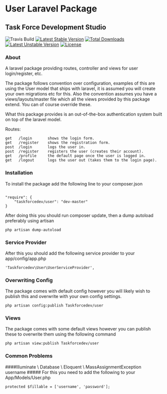 User Laravel Package
====
Task Force Development Studio
----

![Travis Build](https://travis-ci.org/taskforcedev/user.svg?branch=master) [![Latest Stable Version](https://poser.pugx.org/taskforcedev/user/v/stable.svg)](https://packagist.org/packages/taskforcedev/user) [![Total Downloads](https://poser.pugx.org/taskforcedev/user/downloads.svg)](https://packagist.org/packages/taskforcedev/user) [![Latest Unstable Version](https://poser.pugx.org/taskforcedev/user/v/unstable.svg)](https://packagist.org/packages/taskforcedev/user) [![License](https://poser.pugx.org/taskforcedev/user/license.svg)](https://packagist.org/packages/taskforcedev/user)


### About ###

A laravel package providing routes, controller and views for user login/register, etc.

The package follows convention over configuration, examples of this are using the User model that ships with laravel, it is assumed you will create your own migrations etc for this.
Also the convention assumes you have a views/layouts/master file which all the views provided by this package extend.  You can of course override these.


What this package provides is an out-of-the-box authentication system built on top of the laravel model.

Routes:

    get   /login       shows the login form.
    get   /register    shows the registration form.
    post  /login       logs the user in.
    post  /register    registers the user (creates their account).
    get   /profile     the default page once the user is logged in.
    get   /logout      logs the user out (takes them to the login page).

### Installation ###

To install the package add the following line to your composer.json

<code>
"require": {
    "taskforcedev/user": "dev-master"
}
</code>

After doing this you should run composer update, then a dump autoload preferably using artisan

<code>php artisan dump-autoload</code>


### Service Provider ###

After this you should add the following service provider to your app/config/app.php

<code>'Taskforcedev\User\UserServiceProvider',</code>


### Overwriting Config ###
The package comes with default config however you will likely wish to publish this and overwrite with your own config settings.

<code>php artisan config:publish Taskforcedev/user</code>


### Views ###
The package comes with some default views however you can publish these to overwrite them using the following command

<code>php artisan view:publish Taskforcedev/user</code>




### Common Problems ###
####Illuminate \ Database \ Eloquent \ MassAssignmentException  username #####
For this you need to add the following to your App/Models/User.php

<code>protected $fillable = ['username', 'password'];</code>

